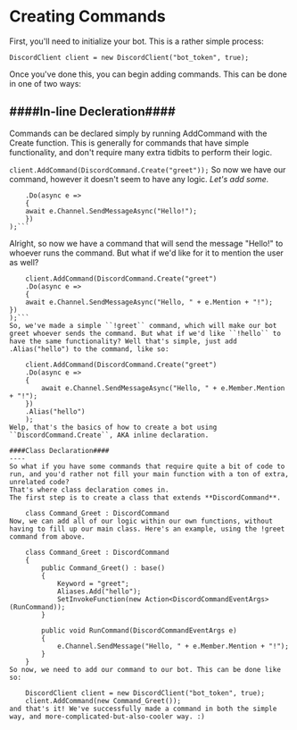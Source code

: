 # Creating Commands #
First, you'll need to initialize your bot. This is a rather simple process:

`DiscordClient client = new DiscordClient("bot_token", true);`

Once you've done this, you can begin adding commands.
This can be done in one of two ways:

####In-line Decleration####
----
Commands can be declared simply by running AddCommand with the Create function. This is generally for commands that have simple functionality, and don't require many extra tidbits to perform their logic.

`client.AddCommand(DiscordCommand.Create("greet"));`
So now we have our command, however it doesn't seem to have any logic. _Let's add some._

```client.AddCommand(DiscordCommand.Create("greet")
	.Do(async e =>
	{
	await e.Channel.SendMessageAsync("Hello!");
	})
);```
```
Alright, so now we have a command that will send the message "Hello!" to whoever runs the command. But what if we'd like for it to mention the user as well?
```
    client.AddCommand(DiscordCommand.Create("greet")
    .Do(async e =>
    {
    await e.Channel.SendMessageAsync("Hello, " + e.Mention + "!");
})
);```
So, we've made a simple ``!greet`` command, which will make our bot greet whoever sends the command. But what if we'd like ``!hello`` to have the same functionality? Well that's simple, just add .Alias("hello") to the command, like so:

    client.AddCommand(DiscordCommand.Create("greet")
    .Do(async e =>
    {
	    await e.Channel.SendMessageAsync("Hello, " + e.Member.Mention + "!");
	})
	.Alias("hello")
	);
Welp, that's the basics of how to create a bot using ``DiscordCommand.Create``, AKA inline declaration.

####Class Declaration####
----
So what if you have some commands that require quite a bit of code to run, and you'd rather not fill your main function with a ton of extra, unrelated code?
That's where class declaration comes in. 
The first step is to create a class that extends **DiscordCommand**.

    class Command_Greet : DiscordCommand
Now, we can add all of our logic within our own functions, without having to fill up our main class. Here's an example, using the !greet command from above.

    class Command_Greet : DiscordCommand
    {
        public Command_Greet() : base()
        {
            Keyword = "greet";
            Aliases.Add("hello");
            SetInvokeFunction(new Action<DiscordCommandEventArgs>(RunCommand));
        }

        public void RunCommand(DiscordCommandEventArgs e)
        {
            e.Channel.SendMessage("Hello, " + e.Member.Mention + "!");
        }
    }
So now, we need to add our command to our bot. This can be done like so:

    DiscordClient client = new DiscordClient("bot_token", true);
    client.AddCommand(new Command_Greet());
and that's it! We've successfully made a command in both the simple way, and more-complicated-but-also-cooler way. :)
